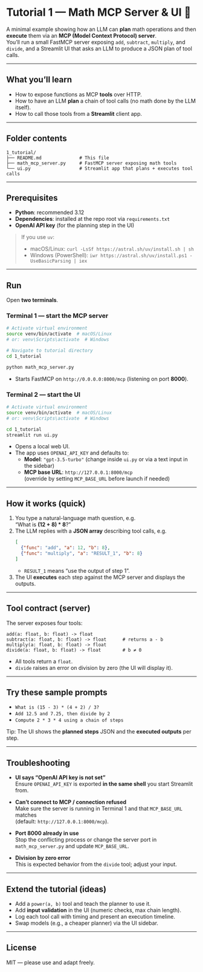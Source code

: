 # Tutorial 1 — Math MCP Server & UI 🧮

A minimal example showing how an LLM can **plan** math operations and then **execute** them via an **MCP (Model Context Protocol) server**.  
You’ll run a small FastMCP server exposing `add`, `subtract`, `multiply`, and `divide`, and a Streamlit UI that asks an LLM to produce a JSON plan of tool calls.

---

## What you’ll learn

- How to expose functions as MCP **tools** over HTTP.
- How to have an LLM **plan** a chain of tool calls (no math done by the LLM itself).
- How to call those tools from a **Streamlit** client app.

---

## Folder contents

```
1_tutorial/
├── README.md              # This file
├── math_mcp_server.py     # FastMCP server exposing math tools
└── ui.py                  # Streamlit app that plans + executes tool calls
```

---

## Prerequisites

- **Python**: recommended 3.12
- **Dependencies**: installed at the repo root via `requirements.txt`
- **OpenAI API key** (for the planning step in the UI)

> If you use `uv`:
> - macOS/Linux: `curl -LsSf https://astral.sh/uv/install.sh | sh`
> - Windows (PowerShell): `iwr https://astral.sh/uv/install.ps1 -UseBasicParsing | iex`

---
## Run

Open **two terminals**.

### Terminal 1 — start the MCP server
```bash
# Activate virtual environment 
source venv/bin/activate  # macOS/Linux
# or: venv\Scripts\activate  # Windows

# Navigate to tutorial directory
cd 1_tutorial

python math_mcp_server.py
```
- Starts FastMCP on `http://0.0.0.0:8000/mcp` (listening on port **8000**).

### Terminal 2 — start the UI
```bash
# Activate virtual environment 
source venv/bin/activate  # macOS/Linux
# or: venv\Scripts\activate  # Windows

cd 1_tutorial
streamlit run ui.py
```
- Opens a local web UI.
- The app uses `OPENAI_API_KEY` and defaults to:
  - **Model**: `"gpt-3.5-turbo"` (change inside `ui.py` or via a text input in the sidebar)
  - **MCP base URL**: `http://127.0.0.1:8000/mcp`  
    (override by setting `MCP_BASE_URL` before launch if needed)

---

## How it works (quick)

1. You type a natural-language math question, e.g.  
   “What is **(12 + 8) \* 8**?”
2. The LLM replies with a **JSON array** describing tool calls, e.g.
   ```json
   [
     {"func": "add", "a": 12, "b": 8},
     {"func": "multiply", "a": "RESULT_1", "b": 8}
   ]
   ```
   - `RESULT_1` means “use the output of step 1”.
3. The UI **executes** each step against the MCP server and displays the outputs.

---

## Tool contract (server)

The server exposes four tools:

```text
add(a: float, b: float) -> float
subtract(a: float, b: float) -> float      # returns a - b
multiply(a: float, b: float) -> float
divide(a: float, b: float) -> float        # b ≠ 0
```

- All tools return a `float`.
- `divide` raises an error on division by zero (the UI will display it).

---


## Try these sample prompts

- `What is (15 - 3) * (4 + 2) / 3?`
- `Add 12.5 and 7.25, then divide by 2`
- `Compute 2 * 3 * 4 using a chain of steps`

Tip: The UI shows the **planned steps** JSON and the **executed outputs** per step.

---

## Troubleshooting

- **UI says “OpenAI API key is not set”**  
  Ensure `OPENAI_API_KEY` is exported **in the same shell** you start Streamlit from.

- **Can’t connect to MCP / connection refused**  
  Make sure the server is running in Terminal 1 and that `MCP_BASE_URL` matches  
  (default: `http://127.0.0.1:8000/mcp`).

- **Port 8000 already in use**  
  Stop the conflicting process or change the server port in `math_mcp_server.py` and update `MCP_BASE_URL`.

- **Division by zero error**  
  This is expected behavior from the `divide` tool; adjust your input.

---

## Extend the tutorial (ideas)

- Add a `power(a, b)` tool and teach the planner to use it.
- Add **input validation** in the UI (numeric checks, max chain length).
- Log each tool call with timing and present an execution timeline.
- Swap models (e.g., a cheaper planner) via the UI sidebar.

---

## License

MIT — please use and adapt freely.
